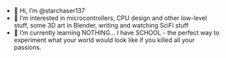 - 👋 Hi, I’m @starchaser137
- 👀 I’m interested in microcontrollers, CPU design and other low-level stuff, some 3D art in Blender, writing and watching SciFi stuff 
- 🌱 I’m currently learning NOTHING... I have SCHOOL - the perfect way to experiment what your world would look like if you killed all your passions.


